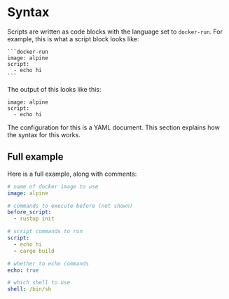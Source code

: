 # Syntax

Scripts are written as code blocks with the language set to `docker-run`.
For example, this is what a script block looks like:

~~~
```docker-run
image: alpine
script:
  - echo hi
```
~~~

The output of this looks like this:

```docker-run
image: alpine
script:
  - echo hi
```

The configuration for this is a YAML document. This section explains how the
syntax for this works.

## Full example

Here is a full example, along with comments:

```yaml
# name of docker image to use
image: alpine

# commands to execute before (not shown)
before_script:
  - rustup init

# script commands to run
script:
  - echo hi
  - cargo build

# whether to echo commands
echo: true

# which shell to use
shell: /bin/sh
```
